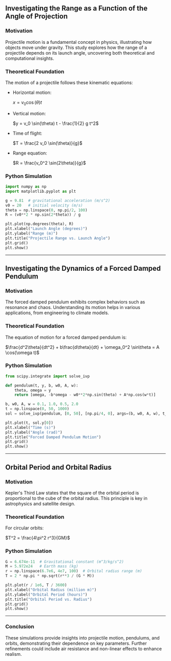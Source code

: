 ## Investigating the Range as a Function of the Angle of Projection

### Motivation

Projectile motion is a fundamental concept in physics, illustrating how objects move under gravity. This study explores how the range of a projectile depends on its launch angle, uncovering both theoretical and computational insights.

### Theoretical Foundation

The motion of a projectile follows these kinematic equations:

- Horizontal motion: 
             
    $x = v_0 \cos(\theta) t$


- Vertical motion: 

    $y = v_0 \sin(\theta) t - \frac{1}{2} g t^2$


- Time of flight: 

     $T = \frac{2 v_0 \sin(\theta)}{g}$


- Range equation:


    $R = \frac{v_0^2 \sin(2\theta)}{g}$

### Python Simulation

```python
import numpy as np
import matplotlib.pyplot as plt

g = 9.81  # gravitational acceleration (m/s^2)
v0 = 20   # initial velocity (m/s)
theta = np.linspace(0, np.pi/2, 100)
R = (v0**2 * np.sin(2*theta)) / g

plt.plot(np.degrees(theta), R)
plt.xlabel("Launch Angle (degrees)")
plt.ylabel("Range (m)")
plt.title("Projectile Range vs. Launch Angle")
plt.grid()
plt.show()
```

---

## Investigating the Dynamics of a Forced Damped Pendulum

### Motivation

The forced damped pendulum exhibits complex behaviors such as resonance and chaos. Understanding its motion helps in various applications, from engineering to climate models.

### Theoretical Foundation

The equation of motion for a forced damped pendulum is:

  
$\frac{d^2\theta}{dt^2} + b\frac{d\theta}{dt} + \omega_0^2 \sin\theta = A \cos(\omega t)$

### Python Simulation

```python
from scipy.integrate import solve_ivp

def pendulum(t, y, b, w0, A, w):
    theta, omega = y
    return [omega, -b*omega - w0**2*np.sin(theta) + A*np.cos(w*t)]

b, w0, A, w = 0.1, 1.0, 0.5, 2.0
t = np.linspace(0, 50, 1000)
sol = solve_ivp(pendulum, [0, 50], [np.pi/4, 0], args=(b, w0, A, w), t_eval=t)

plt.plot(t, sol.y[0])
plt.xlabel("Time (s)")
plt.ylabel("Angle (rad)")
plt.title("Forced Damped Pendulum Motion")
plt.grid()
plt.show()
```

---

## Orbital Period and Orbital Radius

### Motivation

Kepler's Third Law states that the square of the orbital period is proportional to the cube of the orbital radius. This principle is key in astrophysics and satellite design.

### Theoretical Foundation

For circular orbits:

$T^2 = \frac{4\pi^2 r^3}{GM}$


### Python Simulation

```python
G = 6.674e-11  # Gravitational constant (m^3/kg/s^2)
M = 5.972e24   # Earth mass (kg)
r = np.linspace(6.7e6, 4e7, 100)  # Orbital radius range (m)
T = 2 * np.pi * np.sqrt(r**3 / (G * M))

plt.plot(r / 1e6, T / 3600)
plt.xlabel("Orbital Radius (million m)")
plt.ylabel("Orbital Period (hours)")
plt.title("Orbital Period vs. Radius")
plt.grid()
plt.show()
```

---

### Conclusion

These simulations provide insights into projectile motion, pendulums, and orbits, demonstrating their dependence on key parameters. Further refinements could include air resistance and non-linear effects to enhance realism.


